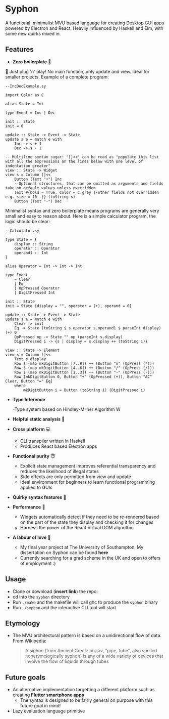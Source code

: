 # Syphon

A functional, minimalist MVU based language for creating Desktop GUI apps powered by Electron and React. Heavily influenced by Haskell and Elm, with some new quirks mixed in.

## Features

- **Zero boilerplate** 🚫

👾 Just plug 'n' play! No main function, only update and view. Ideal for smaller projects. Example of a complete program:
	
```
--IncDecExample.sy

import Color as C

alias State = Int

type Event = Inc | Dec

init :: State
init = 0

update :: State -> Event -> State
update s e = match e with 
    Inc -> s + 1
    Dec -> s - 1

-- Multiline syntax sugar: "[]<<" can be read as "populate this list with all the expressions on the lines below with one level of indentation greater"
view :: State -> Widget
view s = Column []<<
    Button (Text "+") Inc
    --Optional structures, that can be omitted as arguments and fields take on default values unless overridden
    Text #{bold = True, color = C.grey {-other fields not overridden e.g. size = 10 -}} (toString s)
    Button (Text "-") Dec
```

Minimalist syntax and zero boilerplate means programs are generally very small and easy to reason about. Here is a simple calculator program, the logic should be clear:

```
--Calculator.sy

type State = {
    display :: String 
    operator :: Operator 
    operand1 :: Int
}

alias Operator = Int -> Int -> Int

type Event
    = Clear
    | Eq
    | OpPressed Operator
    | DigitPressed Int

init :: State
init = State {display = "", operator = (+), operand = 0}

update :: State -> Event -> State
update s e = match e with
    Clear -> init
    Eq -> State (toString $ s.operator s.operand1 $ parseInt display) (+) 0
    OpPressed op -> State "" op (parseInt s.display)
    DigitPressed i -> {s | display = s.display ++ (toString i)}
    
view :: State -> Element 
view s = Column []<<
    Text s.display
    Row $ (map mkDigitButton [7..9]) ++ (Button "x" (OpPress (*)))
    Row $ (map mkDigitButton [4..6]) ++ (Button "/" (OpPress (/)))
    Row $ (map mkDigitButton [1..3]) ++ (Button "-" (OpPress (-)))
    Row [mkDigitButton 0, Button "+" (OpPressed (+)), Button "AC" Clear, Button "=" Eq]
    where
        mkDigitButton i = Button (toString i) (DigitPressed i)
```

- **Type Inference**

	-Type system based on Hindley-Milner Algorithm W

- **Helpful static analysis** 🔎

- **Cross platform** 💻

	- CLI transpiler written in Haskell 
	- Produces React based Electron apps
	
- **Functional purity** 😇

	- Explicit state management improves referential transparency and reduces the likelihood of illegal states
	- Side effects are only permitted from view and update
	- Ideal environment for beginners to learn functional programming applied to GUIs
- **Quirky syntax features** 🍭

- **Performance** 🚀

	- Widgets automatically detect if they need to be re-rendered based on the part of the state they display and checking it for changes
	- Harness the power of the React Virtual DOM algorithm

- **A labour of love** 💜

	- My final year project at The University of Southampton. My dissertation on Syphon can be found **here**
	- Currently searching for a grad scheme in the UK and open to offers of employment :)

## Usage

- Clone or download (**insert link**) the repo:
- cd into the ```syphon``` directory
- Run ```./make``` and the makefile will call ghc to produce the ```syphon``` binary
- Run ```./syphon``` and the interactive CLI tool will start

## Etymology

- The MVU architectural pattern is based on a unidirectional flow of data. From Wikipedia:

	> A siphon (from Ancient Greek: σίφων, "pipe, tube", also spelled nonetymologically syphon) is any of a wide variety of devices that involve the flow of liquids through tubes

## Future goals

- An alternative implementation targetting a different platform such as creating **Flutter smartphone apps**
	- The syntax is designed to be fairly general on purpose with this future goal in mind!
- Lazy evaluation language primitive
